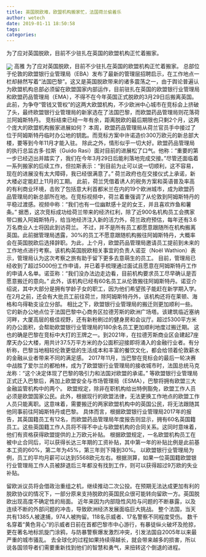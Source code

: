 ```yaml
---
title: 英国脱欧难，欧盟机构搬家忙，法国荷兰偷着乐
author: wetech
date: 2019-01-11 18:50:58
tags: 
categories: 
---
```

为了应对英国脱欧，目前不少驻扎在英国的欧盟机构正忙着搬家。
<!-- more -->
<img align="center" border="0" src="https://imgcdn.yicai.com/uppics/images/2019/01/8833132d4ac3286c8b5da3f56c209a56.jpg" />
高雅
为了应对英国脱欧，目前不少驻扎在英国的欧盟机构正忙着搬家。
总部位于伦敦的欧盟银行业管理局（EBA）发布了最新的管理层招聘启示，在工作地点一栏却赫然写着“法国巴黎”。这又是英国脱欧带来的诸多震荡之一，由于舆论普遍认为欧盟机构总部必须留在欧盟国家内部运作，目前驻扎在英国的欧盟银行业管理局和欧盟药品管理局（EMA），不得不在今年英国正式脱欧的3月29日后搬离英国。
此前，为争夺“管钱又管权”的这两大欧盟机构，不少欧洲中心城市在竞标会上挤破了头，最终欧盟银行业管理局的新家选在了法国巴黎，而欧盟药品管理局则花落荷兰阿姆斯特丹。
竞标结束已经一年有余，距离脱欧的最后期限也只剩2个月，这两个庞大的欧盟机构搬家进展如何？
本周，欧盟药品管理局从荷兰官员手中接过了位于阿姆斯特丹临时办公地的钥匙。而竞标方案中许诺造价300万欧元的新总部大楼，要等到今年11月才能入驻。
除此之外，情形似乎一切大好。欧盟药品管理局的执行总监古多·拉斯（Guido Rasi）面对目前的进展松了口气。他称：“重要的第一步已经迈出并踏实了，我们在今年3月29日后能利落地完成交接。”尽管还面临着一系列搬家的后续工作，但拉斯表示：“到目前为止可以说一切顺利，这不容易，现在的进展没有太大障碍，我已经很满意了。”
荷兰政府也在交接仪式上承诺，新大楼必定能赶上11月的工期。
此前，荷兰凭借着诱人的税务方案和英语普及率高的有利商业环境，击败了包括意大利首都米兰在内的19个欧洲城市，成为欧盟药品管理局的新总部所在地。在竞标视频中，荷兰着重强调了从伦敦到阿姆斯特丹的平稳过渡感。视频中称：“我们也有一位幽默感十足的女王，并且喜欢炸鱼和薯条。”
据悉，这次竞标成功给荷兰带来的经济红利，除了近900名机构员工会携家带口搬入阿姆斯特丹，给当地经济注入新的活力外，荷兰政府预估，每年还有3.6万名商业人士将因此到访荷兰。
不过，并不是所有员工都愿意跟随所在机构搬离英国。此前据管理局透露，30%的员工不愿意跟随机构搬往阿姆斯特丹，大概率会在英国脱欧后选择辞职。为此，上个月，欧盟药品管理局邀请员工提前到未来的工作地点进行考察。该机构英国脱欧相关事宜的负责人诺亚（Noël Wathion）表示，管理局认为这次考察之旅有助于留下更多去意萌生的员工。
目前，管理局已经收到了超过5000份工作申请，并已着手梳理通过面试且愿意在阿姆斯特丹工作的申请人名单。诺亚称：“我们没办法边走边看，目前机构要求员工尽早确认是否愿意搬迁的意向。”
此外，该机构已经有60名员工从伦敦搬往阿姆斯特丹。诺亚介绍说，其中大部分是拥有学龄子女的职工，因为他们希望孩子能赶在新学期入学。在2月之前，还会有大批员工前往荷兰，除阿姆斯特丹外，该机构还将在莱顿、海格和乌得勒支设立分部。
相比之下，欧盟银行业管理局的搬迁则更加顺利一些。它的新办公地点位于法国巴黎中心商务区拉德芳斯的欧洲广场塔。该建筑临近塞纳河畔，大厦高层的极佳视野，还有新粉刷过的健身房和会议厅。超过5300平方米的办公面积，会帮助欧盟银行业管理局的180余名员工更加顺利地度过搬迁期。
这也的确是巴黎在竞标中大打的王牌之一。到2021年，在拉德芳斯商业区会建起7座摩天办公大楼，用共计37.5万平方米的办公面积迎接即将涌入的金融行业者。有分析称，巴黎当地相较伦敦更低的生活成本和丰富的餐饮文化，都会给领着伦敦薪水的金融从业者带来不同的满足感。
2017年11月，当巴黎在竞标会的最后一轮决赛中战胜了爱尔兰的都柏林，成为了欧盟银行业管理局的接收城市时，法国总统马克龙称：“这个决定体现了巴黎的吸引力和法国对欧盟的承诺。”
等欧盟银行业管理局正式迁入巴黎后，再加上欧盟安全与市场管理局（ESMA），巴黎将拥有欧盟三大金融监管机构中的两个。
欧盟规定，除非在职机构给出特例豁免，欧盟工作人员必须是欧盟国家公民。此外，根据现行的欧盟法律，无法更换工作地点的欧盟工作人员只能离职。这意味着，需要搬迁的两家欧盟机构中的英国公民，将无法跟随其他同事前往阿姆斯特丹或巴黎。
具体而言，根据欧盟银行业管理局2017年的报告，其英国籍员工有12名，而欧盟药品管理局年度报告则显示，拥有60名英国籍员工。这些英国籍工作人员将不得不中止与欧盟机构的合同关系。这同时意味着，他们有资格获得欧盟提供的上万欧元补贴。
根据欧盟规定，一名欧盟机构员工在被中止合同后，可以获得长达三年期的工资补贴，其中第一年的补贴比例是此前基本工资的60%，第二年为45%，第三年则下降到30%。
以欧盟银行业管理局为例，员工的平均月薪可以达到5568欧元左右。根据测算，如果一位英国籍欧盟银行业管理局工作人员被辞退后三年都没有找到工作，则可以获得超过9万欧的失业补贴。
 
 
留欧派议员将会借政治重组之机，继续推动二次公投。在预期无法达成更加有利的脱欧协议的情况下，一部分原来支持脱欧的英国民众很可能转向留欧一方。英国脱欧出现高度不确定性的局面。
近年来因为内部隐性风险与问题的不断暴露，以及连续不断的外部问题的冲击，导致欧洲经济发展面临巨大挑战。
整个法国，当天共有1385人被逮捕，974人被拘留。118名示威者、17名警察不同程度受伤。
数千名穿着“黄色背心”的示威者日前在首都巴黎市中心游行，有暴徒纵火破坏及抢掠，更在著名地标凯旋门涂鸦，与防暴警察爆发激烈冲突，引发法国自2005年以来最严重的城市骚乱。
去全球化的过程如果持续得越长，就会带来越多的损害，所以说各国领导者们需要重新找到他们的智慧和勇气，来扭转这个倒退的进程。
